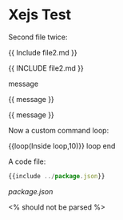 # Xejs Test

Second file twice:

{{ Include file2.md }}

{{ INCLUDE file2.md }}

message

{{ message }}

{{
    message
    }}



Now a custom command loop:

{{loop(Inside loop,10)}}
loop end

A code file:

```js
{{include ../package.json}}
```
_package.json_

<% should not be parsed %>
